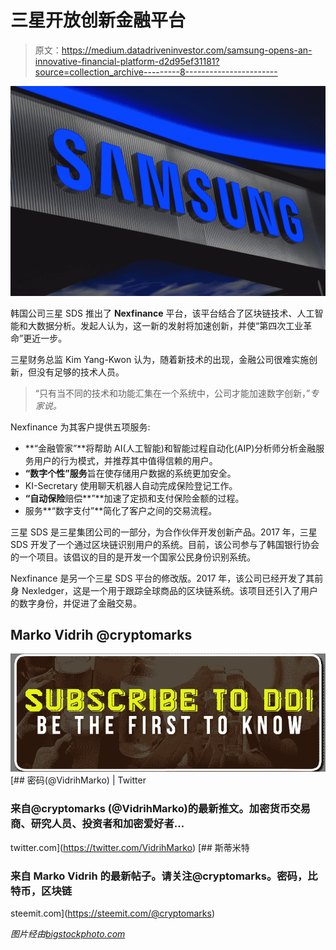 # 三星开放创新金融平台

> 原文：<https://medium.datadriveninvestor.com/samsung-opens-an-innovative-financial-platform-d2d95ef31181?source=collection_archive---------8----------------------->

![](img/4210dca44dd9360b552dd88868b2893f.png)

韩国公司三星 SDS 推出了 **Nexfinance** 平台，该平台结合了区块链技术、人工智能和大数据分析。发起人认为，这一新的发射将加速创新，并使“第四次工业革命”更近一步。

三星财务总监 Kim Yang-Kwon 认为，随着新技术的出现，金融公司很难实施创新，但没有足够的技术人员。

> “只有当不同的技术和功能汇集在一个系统中，公司才能加速数字创新，”*专家说。*

Nexfinance 为其客户提供五项服务:

*   **“金融管家”**将帮助 AI(人工智能)和智能过程自动化(AIP)分析师分析金融服务用户的行为模式，并推荐其中值得信赖的用户。
*   **“数字个性”服务**旨在使存储用户数据的系统更加安全。
*   KI-Secretary 使用聊天机器人自动完成保险登记工作。
*   **“自动保险**赔偿**”**加速了定损和支付保险金额的过程。
*   服务**“数字支付”**简化了客户之间的交易流程。

三星 SDS 是三星集团公司的一部分，为合作伙伴开发创新产品。2017 年，三星 SDS 开发了一个通过区块链识别用户的系统。目前，该公司参与了韩国银行协会的一个项目。该倡议的目的是开发一个国家公民身份识别系统。

Nexfinance 是另一个三星 SDS 平台的修改版。2017 年，该公司已经开发了其前身 Nexledger，这是一个用于跟踪全球商品的区块链系统。该项目还引入了用户的数字身份，并促进了金融交易。

## Marko Vidrih @cryptomarks

[![](img/b6f926ec4f9727dcfb41809c9f59a85e.png)](http://eepurl.com/dw5NFP)[](https://twitter.com/VidrihMarko) [## 密码(@VidrihMarko) | Twitter

### 来自@cryptomarks (@VidrihMarko)的最新推文。加密货币交易商、研究人员、投资者和加密爱好者…

twitter.com](https://twitter.com/VidrihMarko)  [## 斯蒂米特

### 来自 Marko Vidrih 的最新帖子。请关注@cryptomarks。密码，比特币，区块链

steemit.com](https://steemit.com/@cryptomarks) 

*图片经由*[*bigstockphoto.com*](https://www.bigstockphoto.com/de/image-78198656/stock-foto-samsung-korean-electronics)